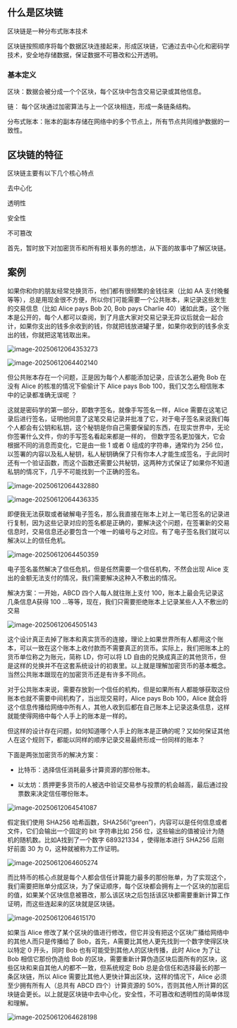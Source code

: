 ## 什么是区块链

区块链是一种分布式账本技术

区块链按照顺序将每个数据区块连接起来，形成区块链，它通过去中心化和密码学技术，安全地存储数据，保证数据不可篡改和公开透明。

### 基本定义

区块：数据会被分成一个个区块，每个区块中包含交易记录或其他信息。

链： 每个区块通过加密算法与上一个区块相连，形成一条链条结构。

分布式账本：账本的副本存储在网络中的多个节点上，所有节点共同维护数据的一致性。

## 区块链的特征

区块链主要有以下几个核心特点

去中心化

透明性

安全性

不可篡改

首先，暂时放下对加密货币和所有相关事务的想法，从下面的故事中了解区块链。

## 案例

如果你和你的朋友经常兑换货币，他们都有很频繁的金钱往来（比如 AA 支付晚餐等等），总是用现金很不方便，所以你们可能需要一个公共账本，来记录这些发生的交易信息（比如 Alice pays Bob 20, Bob pays Charlie 40）诸如此类，这个账本是公开的，每个人都可以查阅，到了月底大家对交易记录无异议后就会一起合计，如果你支出的钱多余收到的钱，你就把钱放进罐子里，如果你收到的钱多余支出的钱，你就把这笔钱取出来。

![image-20250612064353273](.\images\image-20250612064353273.png)

![image-20250612064402140](.\images\image-20250612064402140.png)

但公共账本存在一个问题，正是因为每个人都能添加记录，应该怎么避免 Bob 在没有 Alice 的核准的情况下偷偷计下 Alice pays Bob 100，我们又怎么相信账本中的记录都准确无误呢 ？

这就是密码学的第一部分，即数字签名，就像手写签名一样，Alice 需要在这笔记录后进行签名，证明他同意了这笔交易记录并批准了它，对于电子签名来说我们每个人都会有公钥和私钥，这个秘钥是你自己需要保留的东西，在现实世界中，无论你签署什么文件，你的手写签名看起来都是一样的，  但数字签名更加强大，它会根据不同的消息而变化，它是由一些 1 或者 0 组成的字符串，通常约为 256 位，以签署的内容以及私人秘钥，私人秘钥确保了只有你本人才能生成签名，于此同时还有一个验证函数，而这个函数还需要公共秘钥，这两种方式保证了如果你不知道私钥的情况下，几乎不可能找到一个正确的签名。

![image-20250612064432880](.\images\image-20250612064432880.png)

![image-20250612064436335](.\images\image-20250612064436335.png)

即便我无法获取或者破解电子签名，那么我直接在账本上对上一笔已签名的记录进行复制，因为这些记录对应的签名都是正确的，要解决这个问题，在签署新的交易信息时，交易信息还必要包含一个唯一的编号与之对应。有了电子签名我们就可以解决以上的信任危机。

![image-20250612064450359](.\images\image-20250612064450359.png)

电子签名虽然解决了信任危机，但是任然需要一个信任机构，不然会出现 Alice 支出的金额无法支付的情况，我们需要解决这种入不敷出的情况。

解决方案：一开始，ABCD 四个人每人就往账上支付 100，账本上最会先记录这几条信息A获得 100 ...等等，现在，我们只需要拒绝账本上记录某些人入不敷出的交易

![image-20250612064505143](.\images\image-20250612064505143.png)

这个设计真正去掉了账本和真实货币的连接，理论上如果世界所有人都用这个账本，可以一致在这个账本上收付款而不需要真正的货币。实际上，我们把账本上的货币单位称之为账元，简称 LD，你可以将 LD 自由的兑换成真正的其他货币，但是这样的兑换并不在这套系统设计的初衷里。以上就是理解加密货币的基本概念。当然公共账本跟现在的加密货币还是有许多不同点。

对于公共账本来说，需要存放到一个信任的机构，但是如果所有人都能够获取这份账本也就不需要中间机构了，当出现交易时，Alice pays Bob 100，Alice 就会将这个信息传播给网络中所有人，其他人收到后都在自己账本上记录这条信息，这样就能使得网络中每个人手上的账本是一样的。

但这样的设计存在问题，如何知道哪个人手上的账本是正确的呢？又如何保证其他人在这个规则下，都能以同样的顺序记录交易最终形成一份同样的账本？

下面是两张加密货币的解决方案：

- 比特币：选择信任消耗最多计算资源的那份账本。

- 以太坊：质押更多货币的人被选中验证交易参与投票的机会越高，最后通过投票数来决定信任哪份账本。


![image-20250612064541087](.\images\image-20250612064541087.png)

假定我们使用 SHA256 哈希函数，SHA256(“green”)，内容可以是任何信息或者文件，它们会输出一个固定的 bit 字符串比如 256 位，这些输出的值被设计为随机的随机数。比如A找到了一个数字 689321334 ，使得账本进行 SHA256 后刚好前面 30 为 0，这种就被称为工作证明。

![image-20250612064605274](.\images\image-20250612064605274.png)

而比特币的核心点就是每个人都会信任计算能力最多的那份账单，为了实现这个，我们需要把账单分成区块，为了保证顺序，每个区块都会拥有上一个区块的加密后的值，如果某个区块信息被篡改，那么该区块之后包括该区块都需要重新计算工作证明，而这些连起来的区块就是区块链。

![image-20250612064615170](.\images\image-20250612064615170.png)

如果当 Alice 修改了某个区块的值进行修改，但它并没有把这个区块广播给网络中的其他人而只是传播给了 Bob，首先，A需要比其他人更先找到一个数字使得区块以特定 0 开头，同时 Bob 也有可能受到其他人的区块传播，此时 Alice 为了让 Bob 相信它那份伪造给 Bob 的区块，需要重新计算伪造区块后面所有的区块，这些区块和来自其他人的都不一致，但系统规定 Bob 总是会信任和选择最长的那一条区块链，所以 Alice 需要比其他人更快计算出区块，这样的情况下，Alice 必须至少拥有所有人（总共有 ABCD 四个）计算资源的 50%，否则其他人所计算的区块链会更长。以上就是区块链中去中心化，安全性，不可篡改和透明性的简单体现和理解。

![image-20250612064628198](.\images\image-20250612064628198.png)

